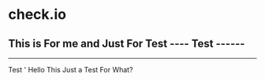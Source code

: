 # check.io
This is For me and Just For Test ----  Test ------
---------------------------------------


------------------------------------
Test
'
Hello This Just a Test For What?
